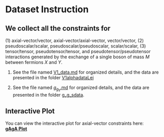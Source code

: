 
# Dataset Instruction

## We collect all the constraints for 
(1) axial-vector/vector, axial-vector/axial-vector, vector/vector, 
(2) pseudoscalar/scalar, pseudoscalar/pseudoscalar, scalar/scalar, 
(3) tensor/tensor, pseudotensor/tensor, and pseudotensor/pseudotensor interactions 
generated by the exchange of a single boson of mass $M$ between fermions $X$ and $Y$.


1. See the file named  [V1_data.md](./V1_data.md) for organized details, and the data are presented in the folder [V1alphadataLei](./V1alphadataLei/)

2. See the file named  [$g_g_s$.md]() for organized details, and the data are presented in the folder [g_g_sdata]().


## Interactive Plot
You can view the interactive plot for axial-vector constraints here:  
[**gAgA Plot**](https://ccclll2020.github.io/SDFF-Dataset/gAgA/gAgA-plot.html)